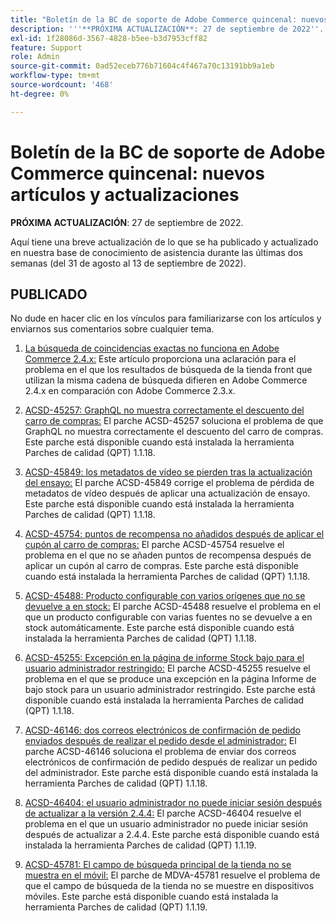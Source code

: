 ```yaml
---
title: "Boletín de la BC de soporte de Adobe Commerce quincenal: nuevos artículos y actualizaciones"
description: '''**PRÓXIMA ACTUALIZACIÓN**: 27 de septiembre de 2022''.'
exl-id: 1f28086d-3567-4828-b5ee-b3d7953cff82
feature: Support
role: Admin
source-git-commit: 0ad52eceb776b71604c4f467a70c13191bb9a1eb
workflow-type: tm+mt
source-wordcount: '468'
ht-degree: 0%

---
```


# Boletín de la BC de soporte de Adobe Commerce quincenal: nuevos artículos y actualizaciones

**PRÓXIMA ACTUALIZACIÓN**: 27 de septiembre de 2022.

Aquí tiene una breve actualización de lo que se ha publicado y actualizado en nuestra base de conocimiento de asistencia durante las últimas dos semanas (del 31 de agosto al 13 de septiembre de 2022).

## PUBLICADO

No dude en hacer clic en los vínculos para familiarizarse con los artículos y enviarnos sus comentarios sobre cualquier tema.

1. [La búsqueda de coincidencias exactas no funciona en Adobe Commerce 2.4.x:](/help/troubleshooting/miscellaneous/exact-match-search-for-product-not-working-in-adobe-commerce.md) Este artículo proporciona una aclaración para el problema en el que los resultados de búsqueda de la tienda front que utilizan la misma cadena de búsqueda difieren en Adobe Commerce 2.4.x en comparación con Adobe Commerce 2.3.x.

1. [ACSD-45257: GraphQL no muestra correctamente el descuento del carro de compras:](/help/support-tools/patches-available-in-qpt-tool/v1-1-18/acsd-45257-graphql-doesnt-display-cart-discount-correctly.md) El parche ACSD-45257 soluciona el problema de que GraphQL no muestra correctamente el descuento del carro de compras. Este parche está disponible cuando está instalada la herramienta Parches de calidad (QPT) 1.1.18.

1. [ACSD-45849: los metadatos de vídeo se pierden tras la actualización del ensayo:](/help/support-tools/patches-available-in-qpt-tool/v1-1-18/acsd-45849-video-metadata-lost-after-staging-update.md) El parche ACSD-45849 corrige el problema de pérdida de metadatos de vídeo después de aplicar una actualización de ensayo. Este parche está disponible cuando está instalada la herramienta Parches de calidad (QPT) 1.1.18.

1. [ACSD-45754: puntos de recompensa no añadidos después de aplicar el cupón al carro de compras:](https://experienceleague.adobe.com/docs/commerce-knowledge-base/kb/support-tools/patches/acsd-45754-reward-points-not-added-after-applying-coupon-to-the-cart.html) El parche ACSD-45754 resuelve el problema en el que no se añaden puntos de recompensa después de aplicar un cupón al carro de compras. Este parche está disponible cuando está instalada la herramienta Parches de calidad (QPT) 1.1.18.

1. [ACSD-45488: Producto configurable con varios orígenes que no se devuelve a en stock:](/help/support-tools/patches-available-in-qpt-tool/v1-1-18/acsd-45488-configurable-product-with-multiple-sources-not-returned-to-in-stock.md) El parche ACSD-45488 resuelve el problema en el que un producto configurable con varias fuentes no se devuelve a en stock automáticamente. Este parche está disponible cuando está instalada la herramienta Parches de calidad (QPT) 1.1.18.

1. [ACSD-45255: Excepción en la página de informe Stock bajo para el usuario administrador restringido:](/help/support-tools/patches-available-in-qpt-tool/v1-1-18/acsd-45255-exception-on-low-stock-report-page-for-restricted-admin-user.md) El parche ACSD-45255 resuelve el problema en el que se produce una excepción en la página Informe de bajo stock para un usuario administrador restringido. Este parche está disponible cuando está instalada la herramienta Parches de calidad (QPT) 1.1.18.

1. [ACSD-46146: dos correos electrónicos de confirmación de pedido enviados después de realizar el pedido desde el administrador:](/help/support-tools/patches-available-in-qpt-tool/v1-1-18/acsd-46146-two-order-confirmation-emails-are-sent-after-placing-order-from-admin.md) El parche ACSD-46146 soluciona el problema de enviar dos correos electrónicos de confirmación de pedido después de realizar un pedido del administrador. Este parche está disponible cuando está instalada la herramienta Parches de calidad (QPT) 1.1.18.

1. [ACSD-46404: el usuario administrador no puede iniciar sesión después de actualizar a la versión 2.4.4:](/help/support-tools/patches-available-in-qpt-tool/v1-1-19/acsd-46404-admin-user-cannot-log-in-after-upgrading-to-2-4-4.md) El parche ACSD-46404 resuelve el problema en el que un usuario administrador no puede iniciar sesión después de actualizar a 2.4.4. Este parche está disponible cuando está instalada la herramienta Parches de calidad (QPT) 1.1.19.

1. [ACSD-45781: El campo de búsqueda principal de la tienda no se muestra en el móvil:](/help/support-tools/patches-available-in-qpt-tool/v1-1-19/acsd-45781-store-front-search-field-not-displayed-on-mobile.md) El parche de MDVA-45781 resuelve el problema de que el campo de búsqueda de la tienda no se muestre en dispositivos móviles. Este parche está disponible cuando está instalada la herramienta Parches de calidad (QPT) 1.1.19.

